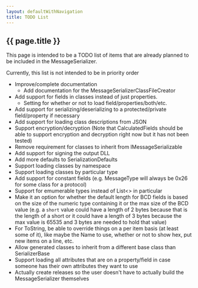```yaml
---
layout: defaultWithNavigation
title: TODO List
---
```

## {{ page.title }}

This page is intended to be a TODO list of items that are already planned to be included in the MessageSerializer.

Currently, this list is not intended to be in priority order

* Improve/complete documentation
  * Add documentation for the MessageSerializerClassFileCreator
* Add support for fields in classes instead of just properties.
  * Setting for whether or not to load field/properties/both/etc.
* Add support for serializing/deserializing to a protected/private field/property if necessary
* Add support for loading class descriptions from JSON
* Support encryption/decryption (Note that CalculatedFields should be able to support encryption and decryption right now but it has not been tested)
* Remove requirement for classes to inherit from IMessageSerializable
* Add support for signing the output DLL
* Add more defaults to SerializationDefaults
* Support loading classes by namespace
* Support loading classes by particular type
* Add support for constant fields (e.g. MessageType will always be 0x26 for some class for a protocol)
* Support for emumerable types instead of List<> in particular
* Make it an option for whether the default length for BCD fields is based on the size of the numeric type containing it or the max size of the BCD value 
(e.g. a `short` value could have a length of 2 bytes because that is the length of a short or it could have a length of 3 bytes because the max value is 65535 and 3 bytes are needed to hold that value)
* For ToString, be able to override things on a per item basis (at least some of it), like maybe the Name to use, whether or not to show hex, put new items on a line, etc.
* Allow generated classes to inherit from a different base class than SerializerBase
* Support loading all attributes that are on a property/field in case someone has their own attributes they want to use
* Actually create releases so the user doesn't have to actually build the MessageSerializer themselves
